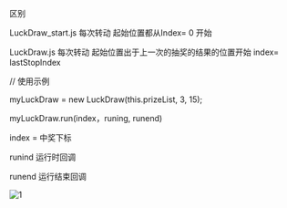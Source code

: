 区别

LuckDraw_start.js
每次转动 起始位置都从Index= 0 开始

LuckDraw.js
每次转动 起始位置出于上一次的抽奖的结果的位置开始 index= lastStopIndex


// 使用示例

myLuckDraw = new LuckDraw(this.prizeList, 3, 15); 

myLuckDraw.run(index，runing, runend) 

index = 中奖下标 

runind 运行时回调 

runend 运行结束回调 


![1](https://github.com/user-attachments/assets/2dc4bacb-994a-455f-82e1-ecd62990ba3d)
